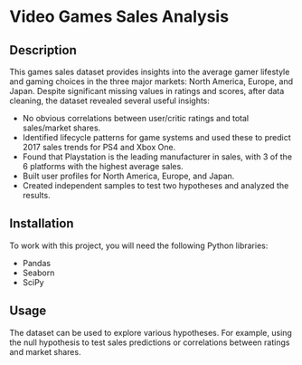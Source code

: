 # Video Games Sales Analysis

## Description
This games sales dataset provides insights into the average gamer lifestyle and gaming choices in the three major markets: North America, Europe, and Japan. Despite significant missing values in ratings and scores, after data cleaning, the dataset revealed several useful insights:
- No obvious correlations between user/critic ratings and total sales/market shares.
- Identified lifecycle patterns for game systems and used these to predict 2017 sales trends for PS4 and Xbox One.
- Found that Playstation is the leading manufacturer in sales, with 3 of the 6 platforms with the highest average sales.
- Built user profiles for North America, Europe, and Japan.
- Created independent samples to test two hypotheses and analyzed the results.

## Installation
To work with this project, you will need the following Python libraries:
- Pandas
- Seaborn
- SciPy

## Usage
The dataset can be used to explore various hypotheses. For example, using the null hypothesis to test sales predictions or correlations between ratings and market shares.
